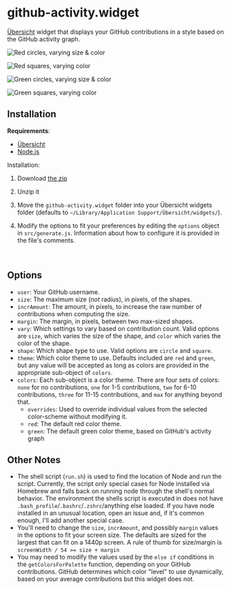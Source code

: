 # github-activity.widget
[Übersicht](http://tracesof.net/uebersicht/) widget that displays your GitHub contributions in a style based on the GitHub activity graph.

![Red circles, varying size & color](http://i.imgur.com/7yWHjYP.png)

![Red squares, varying color](http://i.imgur.com/OdPgOO8.png)

![Green circles, varying size & color](http://i.imgur.com/jXiU5s8.png)

![Green squares, varying color](http://i.imgur.com/WAoEm9R.png)

## Installation

**Requirements**:

- [Übersicht](http://tracesof.net/uebersicht/)
- [Node.js](https://nodejs.org/)



Installation:

1. Download [the zip](https://github.com/shadowfacts/uebersicht-github-activity/blob/master/github-activity.widget.zip)

2. Unzip it

3. Move the `github-activity.widget` folder into your Übersicht widgets folder (defaults to `~/Library/Application Support/Übersicht/widgets/`).

4. Modify the options to fit your preferences by editing the `options` object in `src/generate.js`. Information about how to configure it is provided in the file's comments.

   ​

## Options

- `user`: Your GitHub username.
- `size`: The maximum size (_not_ radius), in pixels, of the shapes.
- `incrAmount`: The amount, in pixels, to increase the raw number of contributions when computing the size.
- `margin`: The margin, in pixels, between two max-sized shapes.
- `vary`: Which settings to vary based on contribution count. Valid options are `size`, which varies the size of the shape, and `color` which varies the color of the shape.
- `shape`: Which shape type to use. Valid options are `circle` and `square`.
- `theme`: Which color theme to use. Defaults included are `red` and `green`, but any value will be accepted as long as colors are provided in the appropriate sub-object of `colors`.
- `colors`: Each sub-object is a color theme. There are four sets of colors: `none` for no contributions, `one` for 1-5 contributions, `two` for 6-10 contributions, `three` for 11-15 contributions, and `max` for anything beyond that.
  - `overrides`: Used to override individual values from the selected color-scheme without modifying it.
  - `red`: The default red color theme.
  - `green`: The default green color theme, based on GitHub's activity graph 



## Other Notes

- The shell script (`run.sh`) is used to find the location of Node and run the script. Currently, the script only special cases for Node installed via Homebrew and falls back on running node through the shell's normal behavior. The environment the shells script is executed in does not have `.bash_profile`/`.bashrc`/`.zshrc`/anything else loaded. If you have node installed in an unusual location, open an issue and, if it's common enough, I'll add another special case.
- You'll need to change the `size`, `incrAmount`, and possibly `margin` values in the options to fit your screen size. The defaults are sized for the largest that can fit on a 1440p screen. A rule of thumb for size/margin is `screenWidth / 54 >= size + margin`
- You may need to modify the values used by the `else if` conditions in the `getColorsForPalette` function, depending on your GitHub contributions. GitHub determines which color "level" to use dynamically, based on your average contributions but this widget does not.